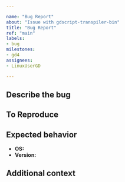 ```yaml
---

name: "Bug Report"
about: "Issue with gdscript-transpiler-bin"
title: "Bug Report"
ref: "main"
labels:
- bug
milestones:
- gd4
assignees:
- LinuxUserGD

---
```


## Describe the bug
<!-- A clear and concise description of what the bug is. -->

## To Reproduce
<!-- Steps to reproduce the behavior:
1. Go to '...'
2. Click on '....'
3. Scroll down to '....'
4. See error -->

## Expected behavior
<!-- A clear and concise description of what you expected to happen. -->

<!-- Please complete the following information: -->
 - **OS:** <!-- e.g. Ubuntu Linux powerpc, macOS M1, Windows 11 x86_64 -->
 - **Version:** <!-- e.g. Python version 3.10, Godot 4.0 commit, Nuitka version] -->


## Additional context
<!-- Add any other context about the problem here. -->
